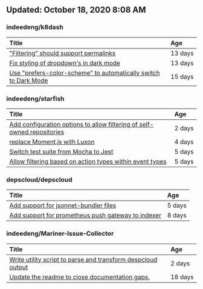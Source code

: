 ## Updated: October 18, 2020 8:08 AM


### indeedeng/k8dash
|**Title**|**Age**|
|:----|:----|
|["Filtering" should support permalinks](https://github.com/indeedeng/k8dash/issues/153)|13&nbsp;days|
|[Fix styling of dropdown's in dark mode](https://github.com/indeedeng/k8dash/issues/152)|13&nbsp;days|
|[Use "prefers-color-scheme" to automatically switch to Dark Mode](https://github.com/indeedeng/k8dash/issues/144)|15&nbsp;days|


### indeedeng/starfish
|**Title**|**Age**|
|:----|:----|
|[Add configuration options to allow filtering of self-owned repositories](https://github.com/indeedeng/starfish/issues/65)|2&nbsp;days|
|[replace Moment.js with Luxon](https://github.com/indeedeng/starfish/issues/60)|4&nbsp;days|
|[Switch test suite from Mocha to Jest](https://github.com/indeedeng/starfish/issues/59)|5&nbsp;days|
|[Allow filtering based on action types within event types](https://github.com/indeedeng/starfish/issues/58)|5&nbsp;days|


### depscloud/depscloud
|**Title**|**Age**|
|:----|:----|
|[Add support for jsonnet-bundler files](https://github.com/depscloud/depscloud/issues/115)|5&nbsp;days|
|[Add support for prometheus push gateway to indexer](https://github.com/depscloud/depscloud/issues/108)|8&nbsp;days|


### indeedeng/Mariner-Issue-Collector
|**Title**|**Age**|
|:----|:----|
|[Write utility script to parse and transform despcloud output](https://github.com/indeedeng/Mariner-Issue-Collector/issues/11)|2&nbsp;days|
|[Update the readme to close documentation gaps.](https://github.com/indeedeng/Mariner-Issue-Collector/issues/2)|18&nbsp;days|